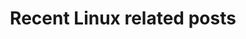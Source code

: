 ---
widget: pages
headless: true
active: true
weight: 30
title: 'Recent Linux related posts'
subtitle:
content:
  offset: 0
  order: desc
  count: 10
  filters:
    folders:
      - linux
    tag: ''
    category: ''
    publication_type: ''
    author: ''
    exclude_featured: false
  archive:
    enable: true
    text: See all Linux posts
    link: linux/
design:
  columns: '2'
  view: compact
  flip_alt_rows: true
  background:
    # Name of image in `assets/media/`.
    image: linuxhacker.jpg
    # Darken the image? Range 0-1 where 0 is transparent and 1 is opaque.
    image_darken: 0.6
    #  Options are `cover` (default), `contain`, or `actual` size.
    image_size: cover
    # Options include `left`, `center` (default), or `right`.
    image_position: center
    # Use a fun parallax-like fixed background effect on desktop? true/false
    image_parallax: true
    # Text color (true=light, false=dark, or remove for the dynamic theme color).
    text_color_light: true
---